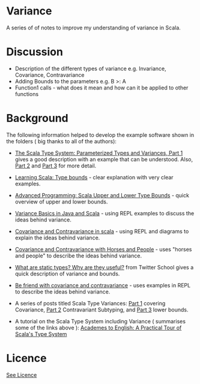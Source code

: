 # Variance

A series of of notes to improve my understanding of variance in Scala.

# Discussion

- Description of the different types of variance e.g. Invariance, Covariance, Contravariance
- Adding Bounds to the parameters e.g. B >: A
- Function1 calls - what does it mean and how can it be applied to other functions


# Background

The following information helped to develop the example software shown in the folders ( big thanks to all of the 
authors):

* [The Scala Type System: Parameterized Types and Variances, Part 1](https://blog.codecentric.de/en/2015/03/scala-type-system-parameterized-types-variances-part-1/ ) gives a good
description with an example that can be understood. Also, [Part 2](https://blog.codecentric.de/en/2015/04/the-scala-type-system-parameterized-types-and-variances-part-2/) and 
[Part 3](https://blog.codecentric.de/en/2015/04/the-scala-type-system-parameterized-types-and-variances-part-3/) for more detail.

* [Learning Scala: Type bounds](http://sudheeraedama.blogspot.co.uk/2013/11/learning-scala-type-bounds.html) - clear explanation with very clear examples.

* [Advanced Programming: Scala Upper and Lower Type Bounds](http://wiki.western.edu/mcis/index.php/Advanced_Programming:_Scala_Upper_and_Lower_Type_Bounds) - quick overview of upper and 
lower bounds.

* [Variance Basics in Java and Scala](http://oldfashionedsoftware.com/2008/08/26/variance-basics-in-java-and-scala/) - using REPL examples to discuss the ideas behind variance.

* [Covariance and Contravariance in scala](http://abstractlayers.com/2014/03/06/covariance-and-contravariance-in-scala/) - using REPL and diagrams to explain the ideas behind variance.

* [Covariance and Contravariance with Horses and People](http://www.hars.de/2009/10/variance-with-horses-and-people.html) - uses "horses and people" to describe the ideas behind 
variance.

* [What are static types? Why are they useful?](https://twitter.github.io/scala_school/type-basics.html) from Twitter School gives a quick description of variance and bounds.

* [Be friend with covariance and contravariance](http://julien.richard-foy.fr/blog/2013/02/21/be-friend-with-covariance-and-contravariance/) - uses examples in REPL to describe the ideas
behind variance.

* A series of posts titled Scala Type Variances: [Part 1](http://www.jayway.com/2011/10/03/scala-type-variances-part-one/) covering Covariance, [Part 2](http://www.jayway.com/2011/10/04/scala-type-variances-part-two/) Contravariant Subtyping,
and [Part 3](http://www.jayway.com/2011/10/05/scala-type-variances-part-three/) lower bounds. 

* A tutorial on the Scala Type System including Variance ( summarises some of the links above ): [Academes to English: A Practical Tour of Scala's Type System](https://speakerdeck.com/heathermiller/academese-to-english-a-practical-tour-of-scalas-type-system)

# Licence

[See Licence](/LICENSE)










